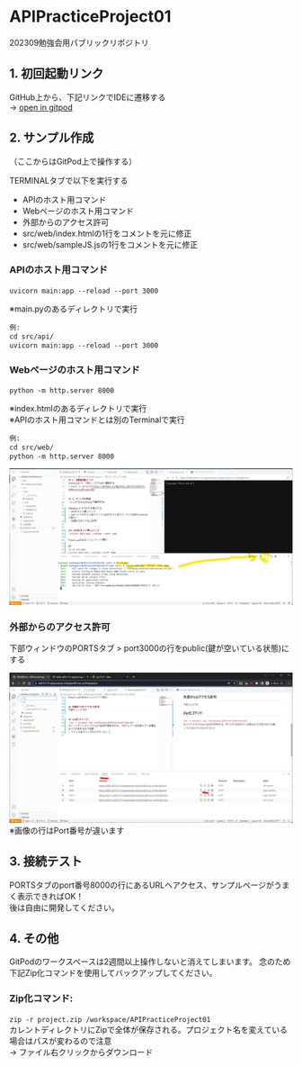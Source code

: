 # APIPracticeProject01
202309勉強会用パブリックリポジトリ

## 1. 初回起動リンク
GitHub上から、下記リンクでIDEに遷移する  
→ [open in gitpod](https://gitpod.io/#github.com/will121173/APIPracticeProject01)


## 2. サンプル作成
（ここからはGitPod上で操作する）

TERMINALタブで以下を実行する
- APIのホスト用コマンド
- Webページのホスト用コマンド
- 外部からのアクセス許可
- src/web/index.htmlの1行をコメントを元に修正
- src/web/sampleJS.jsの1行をコメントを元に修正


### APIのホスト用コマンド
`uvicorn main:app --reload --port 3000`  

※main.pyのあるディレクトリで実行
```
例:
cd src/api/
uvicorn main:app --reload --port 3000
```

### Webページのホスト用コマンド
`python -m http.server 8000`  

※index.htmlのあるディレクトリで実行  
※APIのホスト用コマンドとは別のTerminalで実行

```
例:
cd src/web/
python -m http.server 8000
```

![](res/readme_terminal.png)



### 外部からのアクセス許可
下部ウィンドウのPORTSタブ > port3000の行をpublic(鍵が空いている状態)にする  

![](res/readme_ports.png)
※画像の行はPort番号が違います


## 3. 接続テスト
PORTSタブのport番号8000の行にあるURLへアクセス、サンプルページがうまく表示できればOK！  
後は自由に開発してください。

## 4. その他
GitPodのワークスペースは2週間以上操作しないと消えてしまいます。
念のため下記Zip化コマンドを使用してバックアップしてください。

### Zip化コマンド:  
`zip -r project.zip /workspace/APIPracticeProject01`  
カレントディレクトリにZipで全体が保存される。プロジェクト名を変えている場合はパスが変わるので注意  
→ ファイル右クリックからダウンロード
